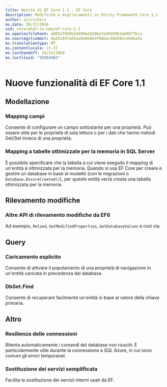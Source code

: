 ```yaml
---
title: Novità di EF Core 1.1 - EF Core
description: Modifiche e miglioramenti in Entity Framework Core 1,1
author: ajcvickers
ms.date: 10/27/2016
uid: core/what-is-new/ef-core-1.1
ms.openlocfilehash: a865270d0b1b690ed2596e7ed550463ab0877bca
ms.sourcegitcommit: 0a25c03fa65ae6e0e0e3f66bac48d59eceb96a5a
ms.translationtype: MT
ms.contentlocale: it-IT
ms.lasthandoff: 10/14/2020
ms.locfileid: "92063465"
---
```

# <a name="new-features-in-ef-core-11"></a>Nuove funzionalità di EF Core 1.1

## <a name="modeling"></a>Modellazione

### <a name="field-mapping"></a>Mapping campi

Consente di configurare un campo sottostante per una proprietà. Può essere utile per le proprietà di sola lettura o per i dati che hanno metodi Get/Set invece di una proprietà.

### <a name="mapping-to-memory-optimized-tables-in-sql-server"></a>Mapping a tabelle ottimizzate per la memoria in SQL Server

È possibile specificare che la tabella a cui viene eseguito il mapping di un'entità è ottimizzata per la memoria. Quando si usa EF Core per creare e gestire un database in base al modello (con le migrazioni o `Database.EnsureCreated()`), per queste entità verrà creata una tabella ottimizzata per la memoria.

## <a name="change-tracking"></a>Rilevamento modifiche

### <a name="additional-change-tracking-apis-from-ef6"></a>Altre API di rilevamento modifiche da EF6

Ad esempio, `Reload`, `GetModifiedProperties`, `GetDatabaseValues` e così via.

## <a name="query"></a>Query

### <a name="explicit-loading"></a>Caricamento esplicito

Consente di attivare il popolamento di una proprietà di navigazione in un'entità caricata in precedenza dal database.

### <a name="dbsetfind"></a>DbSet.Find

Consente di recuperare facilmente un'entità in base al valore della chiave primaria.

## <a name="other"></a>Altro

### <a name="connection-resiliency"></a>Resilienza delle connessioni

Ritenta automaticamente i comandi del database non riusciti. È particolarmente utile durante la connessione a SQL Azure, in cui sono comuni gli errori temporanei.

### <a name="simplified-service-replacement"></a>Sostituzione dei servizi semplificata

Facilita la sostituzione dei servizi interni usati da EF.
